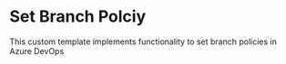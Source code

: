 # Set Branch Polciy

This custom template implements functionality to set branch policies in Azure DevOps
